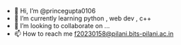 - 👋 Hi, I’m @princegupta0106 
- 🌱 I’m currently learning python , web dev , c++
- 💞️ I’m looking to collaborate on ...
- 📫 How to reach me f20230158@pilani.bits-pilani.ac.in

<!---
princegupta0106/princegupta0106 is a ✨ special ✨ repository because its `README.md` (this file) appears on your GitHub profile.
You can click the Preview link to take a look at your changes.
--->
